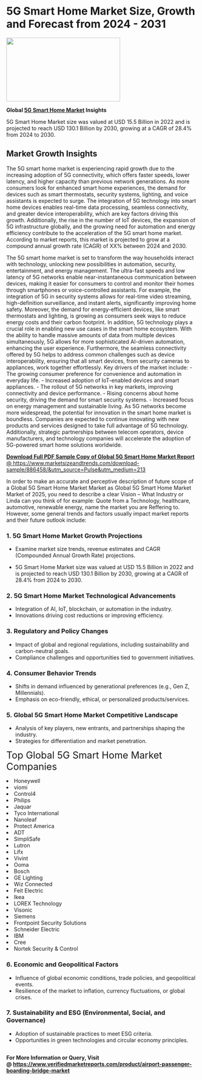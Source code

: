 <H1>5G Smart Home Market Size, Growth and Forecast from 2024 - 2031</H1><img class="aligncenter size-medium wp-image-584254" src="https://thirdeyenews.in/wp-content/uploads/2024/09/Global-Market-Research-300x168.jpeg" alt="" width="300" height="168" /><p><strong>Global&nbsp;<a href="https://www.marketsizeandtrends.com/download-sample/886458/&amp;utm_source=Pulse&amp;utm_medium=213">5G Smart Home Market</a> Insights</strong></p><p>5G Smart Home Market size was valued at USD 15.5 Billion in 2022 and is projected to reach USD 130.1 Billion by 2030, growing at a CAGR of 28.4% from 2024 to 2030.</p><p><h2>Market Growth Insights</h2> <p>The 5G smart home market is experiencing rapid growth due to the increasing adoption of 5G connectivity, which offers faster speeds, lower latency, and higher capacity than previous network generations. As more consumers look for enhanced smart home experiences, the demand for devices such as smart thermostats, security systems, lighting, and voice assistants is expected to surge. The integration of 5G technology into smart home devices enables real-time data processing, seamless connectivity, and greater device interoperability, which are key factors driving this growth. Additionally, the rise in the number of IoT devices, the expansion of 5G infrastructure globally, and the growing need for automation and energy efficiency contribute to the acceleration of the 5G smart home market. According to market reports, this market is projected to grow at a compound annual growth rate (CAGR) of XX% between 2024 and 2030.</p> <p><a href="#"></a></p> <p>The 5G smart home market is set to transform the way households interact with technology, unlocking new possibilities in automation, security, entertainment, and energy management. The ultra-fast speeds and low latency of 5G networks enable near-instantaneous communication between devices, making it easier for consumers to control and monitor their homes through smartphones or voice-controlled assistants. For example, the integration of 5G in security systems allows for real-time video streaming, high-definition surveillance, and instant alerts, significantly improving home safety. Moreover, the demand for energy-efficient devices, like smart thermostats and lighting, is growing as consumers seek ways to reduce energy costs and their carbon footprint. In addition, 5G technology plays a crucial role in enabling new use cases in the smart home ecosystem. With the ability to handle massive amounts of data from multiple devices simultaneously, 5G allows for more sophisticated AI-driven automation, enhancing the user experience. Furthermore, the seamless connectivity offered by 5G helps to address common challenges such as device interoperability, ensuring that all smart devices, from security cameras to appliances, work together effortlessly. Key drivers of the market include: - The growing consumer preference for convenience and automation in everyday life. - Increased adoption of IoT-enabled devices and smart appliances. - The rollout of 5G networks in key markets, improving connectivity and device performance. - Rising concerns about home security, driving the demand for smart security systems. - Increased focus on energy management and sustainable living. As 5G networks become more widespread, the potential for innovation in the smart home market is boundless. Companies are expected to continue innovating with new products and services designed to take full advantage of 5G technology. Additionally, strategic partnerships between telecom operators, device manufacturers, and technology companies will accelerate the adoption of 5G-powered smart home solutions worldwide. <p><a href="#"></p><p><span class=""><strong>Download Full PDF Sample Copy of Global 5G Smart Home Market Report</strong> @ <a href="https://www.marketsizeandtrends.com/download-sample/886458/&amp;utm_source=Pulse&amp;utm_medium=213" target="_blank">https://www.marketsizeandtrends.com/download-sample/886458/&amp;utm_source=Pulse&amp;utm_medium=213</a></span></p><p>In order to make an accurate and perceptive description of future scope of a Global&nbsp;5G Smart Home Market Market as Global&nbsp;5G Smart Home Market Market of 2025, you need to describe a clear Vision &ndash; What Industry or Linda can you think of for example: Quote from a Technology, healthcare, automotive, renewable energy, name the market you are Reffering to. However, some general trends and factors usually impact market reports and their future outlook include:</p><h3>1.&nbsp;<strong>5G Smart Home Market Growth Projections</strong></h3><ul><li>Examine market size trends, revenue estimates and CAGR (Compounded Annual Growth Rate) projections.</li><li><p>5G Smart Home Market size was valued at USD 15.5 Billion in 2022 and is projected to reach USD 130.1 Billion by 2030, growing at a CAGR of 28.4% from 2024 to 2030.</p></li></ul><h3>2.&nbsp;<strong>5G Smart Home Market Technological Advancements</strong></h3><ul><li>Integration of AI, IoT, blockchain, or automation in the industry.</li><li>Innovations driving cost reductions or improving efficiency.</li></ul><h3>3.&nbsp;<strong>Regulatory and Policy Changes</strong></h3><ul><li>Impact of global and regional regulations, including sustainability and carbon-neutral goals.</li><li>Compliance challenges and opportunities tied to government initiatives.</li></ul><h3>4.&nbsp;<strong>Consumer Behavior Trends</strong></h3><ul><li>Shifts in demand influenced by generational preferences (e.g., Gen Z, Millennials).</li><li>Emphasis on eco-friendly, ethical, or personalized products/services.</li></ul><h3>5.&nbsp;<strong>Global 5G Smart Home Market Competitive Landscape</strong></h3><ul><li>Analysis of key players, new entrants, and partnerships shaping the industry.</li><li>Strategies for differentiation and market penetration.</li></ul><p data-pm-slice="1 1 []"><span style="color: inherit; font-family: inherit; font-size: 25px;">Top Global 5G Smart Home Market Companies</span></p><div class="" data-test-id=""><p><li>Honeywell</li><li> viomi</li><li> Control4</li><li> Philips</li><li> Jaquar</li><li> Tyco International</li><li> Nanoleaf</li><li> Protect America</li><li> ADT</li><li> SimpliSafe</li><li> Lutron</li><li> Lifx</li><li> Vivint</li><li> Ooma</li><li> Bosch</li><li> GE Lighting</li><li> Wiz Connected</li><li> Feit Electric</li><li> Ikea</li><li> LOREX Technology</li><li> Visonic</li><li> Siemens</li><li> Frontpoint Security Solutions</li><li> Schneider Electric</li><li> IBM</li><li> Cree</li><li> Nortek Security & Control</li></p></div><h3>6.&nbsp;<strong>Economic and Geopolitical Factors</strong></h3><ul><li>Influence of global economic conditions, trade policies, and geopolitical events.</li><li>Resilience of the market to inflation, currency fluctuations, or global crises.</li></ul><h3>7.&nbsp;<strong>Sustainability and ESG (Environmental, Social, and Governance)</strong></h3><ul><li>Adoption of sustainable practices to meet ESG criteria.</li><li>Opportunities in green technologies and circular economy principles.</li></ul><h2><strong style="font-size: 14px;">For More Information or Query, Visit @&nbsp;</strong><a style="background-color: #ffffff; font-size: 14px;" href="https://www.marketsizeandtrends.com/report/5g-smart-home-market/" target="_blank">https://www.verifiedmarketreports.com/product/airport-passenger-boarding-bridge-market</a></h2>

